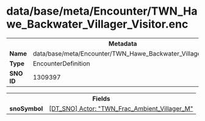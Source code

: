 <h1>data/base/meta/Encounter/TWN_Hawe_Backwater_Villager_Visitor.enc</h1><table><tr><th colspan="100%">Metadata</th></tr><tr><td><b>Name</b></td><td>data/base/meta/Encounter/TWN_Hawe_Backwater_Villager_Visitor.enc</td></tr><tr><td><b>Type</b></td><td>EncounterDefinition</td></tr><tr><td><b>SNO ID</b></td><td>1309397</td></tr></table>

<table><tr><th colspan="100%">Fields</th></tr><tr><td><b>snoSymbol</b></td><td><a href="..\Actor\TWN_Frac_Ambient_Villager_M.acr">[DT_SNO] Actor: "TWN_Frac_Ambient_Villager_M"</a></td></tr></table>

